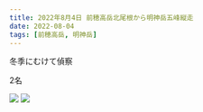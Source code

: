 ```yaml
---
title: 2022年8月4日 前穂高岳北尾根から明神岳五峰縦走
date: 2022-08-04
tags: [前穂高岳, 明神岳]
---
```


冬季にむけて偵察

2名

![](/2022/08/04/20220804/1.jpg)
![](/2022/08/04/20220804/2.jpg)
